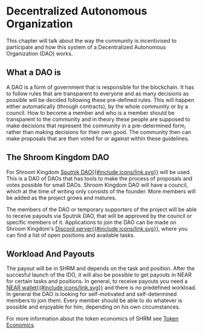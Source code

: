 # Decentralized Autonomous Organization

This chapter will talk about the way the community is incentivised to participate and how this system of a
Decentralized Autonomous Organization (DAO) works.

## What a DAO is

A DAO is a form of government that is responsible for the blockchain.
It has to follow rules that are transparent to everyone and as many decisions as
possible will be decided following these pre-defined rules.
This will happen either automatically (through contracts), by the whole community or by a council.
How to become a member and who is a member should be transparent to the community and in theory these people
are supposed to make decisions that represent the community in a pre-determined form,
rather than making decisions for their own good.
The community then can make proposals that are then voted for or against within these guidelines.

## The Shroom Kingdom DAO

For Shroom Kingdom <a href="//v2.sputnik.fund/#/shrm.sputnik-dao.near" target="_blank" rel="noopener">
Sputnik DAO{{#include icons/link.svg}}</a> will be used.
This is a DAO of DAOs that has tools to make the process of proposals and votes possible for small DAOs.
Shroom Kingdom DAO will have a council, which at the time of writing only consists of the founder.
More members will be added as the project grows and matures.

The members of the DAO or temporary supporters of the project will be able to receive payouts via Sputnik DAO,
that will be approved by the council or specific members of it.
Applications to join the DAO can be made on Shroom Kingdom's
<a href="//discord.gg/SPZsgSe" target="_blank" rel="noopener">Discord server{{#include icons/link.svg}}</a>,
where you can find a list of open positions and available tasks.

## Workload And Payouts

The payout will be in SHRM and depends on the task and position.
After the succesful launch of the IDO, it will also be possible to get payouts in NEAR for certain tasks and positions.
In general, to receive payouts you need a <a href="//wallet.near.org/" target="_blank" rel="noopener">
NEAR wallet{{#include icons/link.svg}}</a> and there is no predefined workload.
In general the DAO is looking for self-motivated and self-determined members to join them.
Every member should be able to do whatever is possible and enjoyable for him, depending on his own circumstances.

For more information about the token economics of SHRM see [Token Economics](6_Token_Economics.md).
